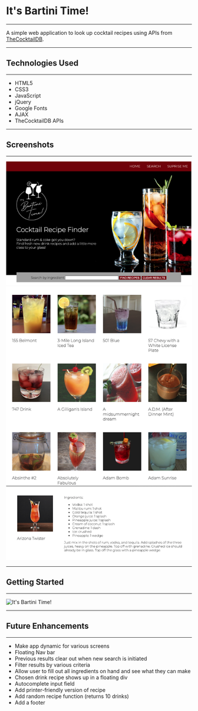 
# It's Bartini Time!

**************************************************

A simple web application to look up cocktail recipes using 
APIs from [TheCocktailDB](https://www.thecocktaildb.com/).

**************************************************

## Technologies Used

**************************************************

- HTML5
- CSS3
- JavaScript
- jQuery
- Google Fonts
- AJAX
- TheCocktailDB APIs

**************************************************

## Screenshots

**************************************************

![Bartini Time Main App](/assets/Bartini_Time_Main.png)
![Bartini Time Search Results](/assets/Bartini_Time_Results.png)
![Bartini Time Recipe](/assets/Bartini_Time_Recipe.png)

**************************************************

## Getting Started

**************************************************

![It's Bartini Time!](https://chess2022.github.io/Bartini_Time_Cocktail_App/)

**************************************************

## Future Enhancements

**************************************************

- Make app dynamic for various screens
- Floating Nav bar
- Previous results clear out when new search is initiated
- Filter results by various criteria
- Allow user to fill out all ingredients on hand and see what they can make
- Chosen drink recipe shows up in a floating div
- Autocomplete input field
- Add printer-friendly version of recipe
- Add random recipe function (returns 10 drinks)
- Add a footer
